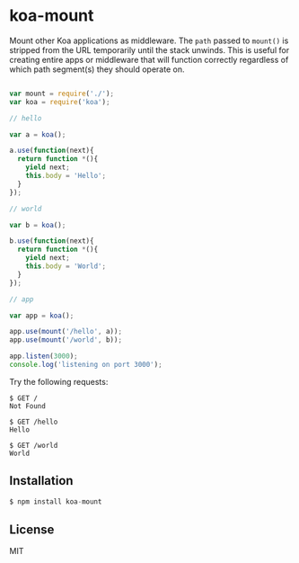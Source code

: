 
# koa-mount

  Mount other Koa applications as middleware. The `path` passed to `mount()` is stripped
  from the URL temporarily until the stack unwinds. This is useful for creating entire 
  apps or middleware that will function correctly regardless of which path segment(s)
  they should operate on.

```js

var mount = require('./');
var koa = require('koa');

// hello

var a = koa();

a.use(function(next){
  return function *(){
    yield next;
    this.body = 'Hello';
  }
});

// world

var b = koa();

b.use(function(next){
  return function *(){
    yield next;
    this.body = 'World';
  }
});

// app

var app = koa();

app.use(mount('/hello', a));
app.use(mount('/world', b));

app.listen(3000);
console.log('listening on port 3000');
```

  Try the following requests:

```
$ GET /
Not Found

$ GET /hello
Hello

$ GET /world
World
```

## Installation

```js
$ npm install koa-mount
```

## License

  MIT